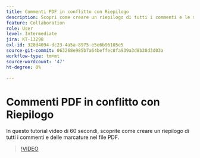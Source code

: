 ```yaml
---
title: Commenti PDF in conflitto con Riepilogo
description: Scopri come creare un riepilogo di tutti i commenti e le marcature nel file PDF
feature: Collaboration
role: User
level: Intermediate
jira: KT-13298
exl-id: 320d4094-dc23-4a5a-8975-e5e6b96105e5
source-git-commit: 063268e985b7a64beffec8fa939a3d8b38d3d03a
workflow-type: tm+mt
source-wordcount: '47'
ht-degree: 0%

---
```


# Commenti PDF in conflitto con Riepilogo

In questo tutorial video di 60 secondi, scoprite come creare un riepilogo di tutti i commenti e delle marcature nel file PDF.

>[!VIDEO](https://video.tv.adobe.com/v/3436975?quality=12&learn=on&hidetitle=true&captions=ita)
